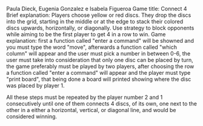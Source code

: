 Paula Dieck, Eugenia Gonzalez e Isabela Figueroa
Game title: Connect 4
Brief explanation: Players choose yellow or red discs. They drop the discs into the grid, starting in the middle or at the edge to stack their colored discs upwards, horizontally, or diagonally. Use strategy to block opponents while aiming to be the first player to get 4 in a row to win.
Game explanation: first a function called "enter a command" will be showned and you must type the word "move", afterwards a function called "which column" will appear and the user must pick a number in between 0-6, the user must take into consideration that only one disc can be placed by turn, the game preferably must be played by two players, after choosing the row a function called "enter a command" will appear and the player must type "print board", that being done a board will printed showing where the disc was placed by player 1.

All these steps must be repeated by the player number 2 and 1 consecutively until one of them connects 4 discs, of its own, one next to the other in a either a horizontal, vertical, or diagonal  line, and would be considered winning.